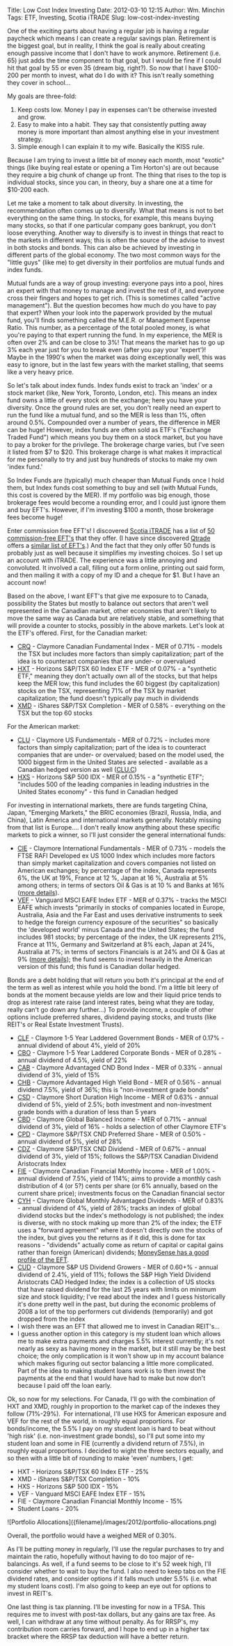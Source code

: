 Title: Low Cost Index Investing
Date: 2012-03-10 12:15
Author: Wm. Minchin
Tags: ETF, Investing, Scotia iTRADE
Slug: low-cost-index-investing

One of the exciting parts about having a regular job is having a regular
paycheck which means I can create a regular savings plan. Retirement is the
biggest goal, but in reality, I think the goal is really about creating enough
passive income that I don't have to work anymore. Retirement (i.e. 65) just
adds the time component to that goal, but I would be fine if I could hit that
goal by 55 or even 35 (dream big, right?). So now that I have $100-200 per
month to invest, what do I do with it? This isn't really something they cover
in school...

My goals are three-fold:

1.  Keep costs low. Money I pay in expenses can't be otherwise invested and
    grow.
2.  Easy to make into a habit. They say that consistently putting away money is
    more important than almost anything else in your investment strategy.
3.  Simple enough I can explain it to my wife. Basically the KISS rule.

<a name="more"></a>Because I am trying to invest a little bit of money each
month, most "exotic" things (like buying real estate or opening a Tim Horton's)
are out because they require a big chunk of change up front. The thing that
rises to the top is individual stocks, since you can, in theory, buy a share
one at a time for $10-200 each.

Let me take a moment to talk about diversity. In investing, the recommendation
often comes up to diversify. What that means is not to bet everything on the
same thing. In stocks, for example, this means buying many stocks, so that if
one particular company goes bankrupt, you don't loose everything. Another way
to diversify is to invest in things that react to the markets in different
ways; this is often the source of the advise to invest in both stocks and
bonds. This can also be achieved by investing in different parts of the global
economy. The two most common ways for the "little guys" (like me) to get
diversity in their portfolios are mutual funds and index funds.

Mutual funds are a way of group investing: everyone pays into a pool, hires an
expert with that money to manage and invest the rest of it, and everyone cross
their fingers and hopes to get rich. (This is sometimes called "active
management"). But the question becomes how much do you have to pay that expert?
When your look into the paperwork provided by the mutual fund, you'll finds
something called the M.E.R. or Management Expense Ratio. This number, as a
percentage of the total pooled money, is what you're paying to that expert
running the fund. In my experience, the MER is often over 2% and can be close
to 3%! That means the market has to go up 3% each year just for you to break
even (after you pay your 'expert')! Maybe in the 1990's when the market was
doing exceptionally well, this was easy to ignore, but in the last few years
with the market stalling, that seems like a very heavy price.

So let's talk about index funds. Index funds exist to track an 'index' or a
stock market (like, New York, Toronto, London, etc). This means an index fund
owns a little of every stock on the exchange; here you have your diversity.
Once the ground rules are set, you don't really need an expert to run the fund
like a mutual fund, and so the MER is less than 1%, often around 0.5%.
Compounded over a number of years, the difference in MER can be huge! However,
index funds are often sold as ETF's ("Exchange Traded Fund") which means you
buy them on a stock market, but you have to pay a broker for the privilege. The
brokerage charge varies, but I've seen it listed from $7 to $20. This brokerage
charge is what makes it impractical for me personally to try and just buy
hundreds of stocks to make my own 'index fund.'

So Index Funds are (typically) much cheaper than Mutual Funds once I hold them,
but Index funds cost something to buy and sell (with Mutual Funds, this cost is
covered by the MER). If my portfolio was big enough, those brokerage fees would
become a rounding error, and I could just ignore them and buy EFT's. However,
if I'm investing $100 a month, those brokerage fees become huge!

Enter commission free EFT's! I discovered [Scotia
iTRADE](https://swww.scotiaitrade.com/) has a list of [50 commission-free
EFT's](https://www.scotiaitrade.com/pages/quotes/etf_list.shtml) that they
offer. (I have since discovered
[Qtrade](https://www.qtrade.ca/investor/en/visitormain.jsp) offers a [similar
list of EFT's](https://www.qtrade.ca/investor/en/aboutus/services/etfs2.jsp).)
And the fact that they only offer 50 funds is probably just as well because it
simplifies my investing choices. So I set up an account with iTRADE. The
experience was a little annoying and convoluted. It involved a call, filling
out a form online, printing out said form, and then mailing it with a copy of
my ID and a cheque for $1. But I have an account now!

Based on the above, I want EFT's that give me exposure to to Canada,
possibility the States but mostly to balance out sectors that aren't well
represented in the Canadian market, other economies that aren't likely to move
the same way as Canada but are relatively stable, and something that will
provide a counter to stocks, possibly in the above markets. Let's look at the
ETF's offered. First, for the Canadian market:

-   [CRQ](http://www.claymoreinvestments.ca/etf/fund/crq) - Claymore Canadian
    Fundamental Index - MER of 0.71% - models the TSX but includes more factors
    than simply capitalization; part of the idea is to counteract companies
    that are under- or overvalued
-   [HXT](http://www.horizonsetfs.com/pub/en/etfs/?etf=HXT&r=o) - Horizons
    S&P/TSX 60 Index ETF - MER of 0.07% - a "synthetic ETF," meaning they don't
    actually own all of the stocks, but that helps keep the MER low; this fund
    includes the 60 biggest (by capitalization) stocks on the TSX, representing
    71% of the TSX by market capitalization; the fund doesn't typically pay
    much in dividends
-   [XMD](http://ca.ishares.com/product_info/fund/overview/XMD.htm) - iShares
    S&P/TSX Completion - MER of 0.58% - everything on the TSX but the top 60
    stocks

For the American market:

-   [CLU](http://www.claymoreinvestments.ca/etf/fund/clu) - Claymore US
    Fundamentals - MER of 0.72% - includes more factors than simply
    capitalization; part of the idea is to counteract companies that are under-
    or overvalued; based on the model used, the 1000 biggest firm in the United
    States are selected - available as a Canadian hedged version as well
    ([CLU.C](http://www.claymoreinvestments.ca/etf/fund/clu))
-   [HXS](http://www.horizonsetfs.com/pub/en/etfs/?etf=HXS&r=o) - Horizons S&P
    500 IDX - MER of 0.15% - a "synthetic ETF"; "includes 500 of the leading
    companies in leading industries in the United States economy" - this fund
    in Canadian hedged

For investing in international markets, there are funds targeting China, Japan,
"Emerging Markets," the BRIC economies (Brazil, Russia, India, and China),
Latin America and international markets generally. Notably missing from that
list is Europe.... I don't really know anything about these specific markets to
pick a winner, so I'll just consider the general international funds:

-   [CIE](http://www.claymoreinvestments.ca/etf/fund/cie) - Claymore
    International Fundamentals - MER of 0.73% - models the FTSE RAFI Developed
    ex US 1000 Index which includes more factors than simply market
    capitalization and covers companies not listed on American exchanges; by
    percentage of the index, Canada represents 6%, the UK at 19%, France at 12
    %, Japan at 16 %, Australia at 5% among others; in terms of sectors Oil &
    Gas is at 10 % and Banks at 16% ([more
    details](http://www.ftse.com/Indices/FTSE_RAFI_Index_Series/2008Downloads/FTSE_RAFI_Developed_ex_US_1000_Index_Factsheet.pdf)).
-   [VEF](https://www.vanguardcanada.ca/documents/literature/F9325EN.pdf) -
    Vanguard MSCI EAFE Index ETF - MER of 0.37% - tracks the MSCI EAFE which
    invests "primarily in stocks of companies located in Europe, Australia,
    Asia and the Far East and uses derivative instruments to seek to hedge the
    foreign currency exposure of the securities" so basically the 'developed
    world' minus Canada and the United States; the fund includes 981 stocks; by
    percentage of the index, the UK represents 21%, France at 11%, Germany and
    Switzerland at 8% each, Japan at 24%, Australia at 7%; in terms of sectors
    Financials is at 24% and Oil & Gas at 9% ([more
    details](http://www.msci.com/resources/factsheets/MSCI_EAFE_Factsheet.pdf));
    the fund seems to invest heavily in the American version of this fund; this
    fund is Canadian dollar hedged.

Bonds are a debt holding that will return you both it's principal at the end of
the term as well as interest while you hold the bond. I'm a little bit leery of
bonds at the moment because yields are low and their liquid price tends to drop
as interest rate raise (and interest rates, being what they are today, really
can't go down any further...) To provide income, a couple of other options
include preferred shares, dividend paying stocks, and trusts (like REIT's or
Real Estate Investment Trusts).

-   [CLF](http://www.claymoreinvestments.ca/etf/fund/clf) - Claymore 1-5 Year
    Laddered Government Bonds - MER of 0.17% - annual dividend of about 4%,
    yield of 20%
-   [CBO](http://www.claymoreinvestments.ca/etf/fund/cbo) - Claymore 1-5 Year
    Laddered Corporate Bonds - MER of 0.28% - annual dividend of 4.5%, yield of
    22%
-   [CAB](http://www.claymoreinvestments.ca/etf/fund/cab) - Claymore Advantaged
    CND Bond Index - MER of 0.33% - annual dividend of 3%, yield of 15%
-   [CHB](http://www.claymoreinvestments.ca/etf/fund/chb) - Claymore Advantaged
    High Yield Bond - MER of 0.56% - annual dividend 7.5%, yield of 36%; this
    is "non-investment grade bonds"
-   [CSD](http://www.claymoreinvestments.ca/etf/fund/csd) - Claymore Short
    Duration High Income - MER of 0.63% - annual dividend of 5%, yield of 2.5%;
    both investment and non-investment grade bonds with a duration of less than
    5 years
-   [CBD](http://www.claymoreinvestments.ca/etf/fund/cbd) - Claymore Global
    Balanced Income - MER of 0.71% - annual dividend of 3%, yield of 16% -
    holds a selection of other Claymore ETF's
-   [CPD](http://www.claymoreinvestments.ca/etf/fund/cpd) - Claymore S&P/TSX
    CND Preferred Share - MER of 0.50% - annual dividend of 5%, yield of 28%
-   [CDZ](http://www.claymoreinvestments.ca/etf/fund/cdz) - Claymore S&P/TSX
    CND Dividend - MER of 0.67% - annual dividend of 3%, yield of 15%; follows
    the S&P/TSX Canadian Dividend Aristocrats Index
-   [FIE](http://www.claymoreinvestments.ca/etf/fund/fie) - Claymore Canadian
    Financial Monthly Income - MER of 1.00% - annual dividend of 7.5%, yield of
    114%; aims to provide a monthly cash distribution of 4 (or 5?) cents per
    share (or 6% annually, based on the current share price); investments focus
    on the Canadian financial sector
-   [CYH](http://www.claymoreinvestments.ca/etf/fund/cyh) - Claymore Global
    Monthly Advantaged Dividends - MER of 0.83% - annual dividend of 4%, yield
    of 28%; tracks an index of global dividend stocks but the index's
    methodology is not published; the index is diverse, with no stock making up
    more than 2% of the index; the ETF uses a "forward agreement" where it
    doesn't directly own the stocks of the index, but gives you the returns as
    if it did, this is done for tax reasons - "dividends" actually come as
    return of capital or capital gains rather than foreign (American)
    dividends; [MoneySense has a good profile of the
    EFT](http://www.moneysense.ca/2010/11/15/under-the-hood-claymore-global-monthly-advantaged-dividend-etf/).
-   [CUD](http://www.claymoreinvestments.ca/etf/fund/cud) - Claymore S&P US
    Dividend Growers - MER of 0.60+% - annual dividend of 2.4%, yield of 11%;
    follows the S&P High Yield Dividend Aristocrats CAD Hedged Index; the index
    is a collection of US stocks that have raised dividend for the last 25
    years with limits on minimum size and stock liquidity; I've read about the
    index and I guess historically it's done pretty well in the past, but
    during the economic problems of 2008 a lot of the top performers cut
    dividends (temporarily) and got dropped from the index
-   I wish there was an EFT that allowed me to invest in Canadian REIT's...
-   I guess another option in this category is my student loan which allows me
    to make extra payments and charges 5.5% interest currently; it's not nearly
    as sexy as having money in the market, but it still may be the best choice;
    the only complication is it won't show up in my account balance which makes
    figuring out sector balancing a little more complicated. Part of the idea
    to making student loans work is to then invest the payments at the end that
    I would have had to make but now don't because I paid off the loan early.

Ok, so now for my selections. For Canada, I'll go with the combination of HXT
and XMD, roughly in proportion to the market cap of the indexes they follow
(71%-29%).  For international, I'll use HXS for American exposure and VEF for
the rest of the world, in roughly equal proportions. For bonds/income, the 5.5%
I pay on my student loan is hard to beat without 'high risk' (i.e.
non-investment grade bonds), so I'll put some into my student loan and some in
FIE (currently a dividend return of 7.5%), in roughly equal proportions. I
decided to wight the three sectors equally, and so then with a little bit of
rounding to make 'even' numbers, I get:

-   HXT - Horizons S&P/TSX 60 Index ETF - 25%
-   XMD - iShares S&P/TSX Completion - 10%
-   HXS - Horizons S&P 500 IDX - 15%
-   VEF - Vanguard MSCI EAFE Index ETF - 15%
-   FIE - Claymore Canadian Financial Monthly Income - 15%
-   Student Loans - 20%

<div markdown=1 class="text-center">
![Portfolio Allocations]({filename}/images/2012/portfolio-allocations.png)
</div>

Overall, the portfolio would have a weighed MER of 0.30%.

As I'll be putting money in regularly, I'll use the regular purchases to try
and maintain the ratio, hopefully without having to do too major of
re-balancings. As well, if a fund seems to be close to it's 52 week high, I'll
consider whether to wait to buy the fund. I also need to keep tabs on the FIE
dividend rates, and consider options if it falls much under 5.5% (i.e. what my
student loans cost). I'm also going to keep an eye out for options to invest in
REIT's.

One last thing is tax planning. I'll be investing for now in a TFSA. This
requires me to invest with post-tax dollars, but any gains are tax free. As
well, I can withdraw at any time without penalty. As for RRSP's, my
contribution room carries forward, and I hope to end up in a higher tax bracket
where the RRSP tax deduction will have a better return.
